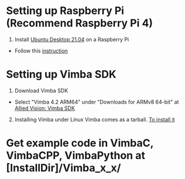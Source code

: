 Setting up Raspberry Pi (Recommend Raspberry Pi 4)
===============
1. Install [Ubuntu Desktop 21.04](https://ubuntu.com/download/raspberry-pi) on a Raspberry Pi
  - Follow this [instruction](https://projects.raspberrypi.org/en/projects/raspberry-pi-setting-up)

Setting up Vimba SDK
===============
1. Download Vimba SDK
  - Select "Vimba 4.2 ARM64" under "Downloads for ARMv8 64-bit" at [Allied Vision: Vimba SDK](https://www.alliedvision.com/en/products/software.html)

2. Installing Vimba under Linux
  Vimba comes as a tarball. [To install it](https://cdn.alliedvision.com/fileadmin/content/documents/products/software/software/Vimba/appnote/Vimba_installation_under_Linux.pdf)
  
Get example code in VimbaC, VimbaCPP, VimbaPython at [InstallDir]/Vimba_x_x/
===============
